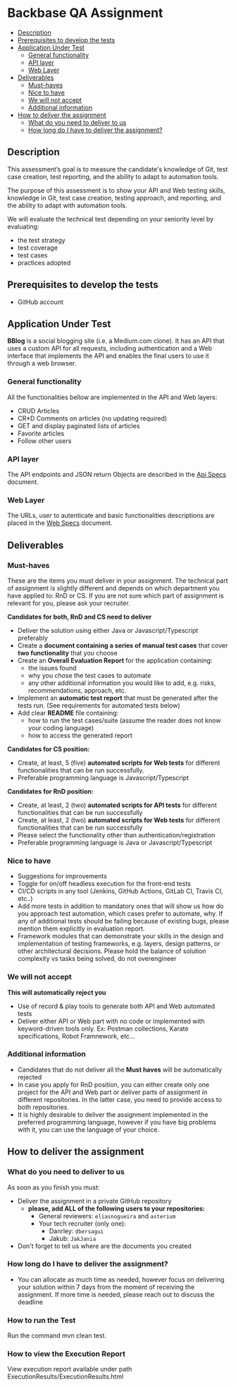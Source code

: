 # Backbase QA Assignment

* [Description](#description)
* [Prerequisites to develop the tests](#prerequisites-to-develop-the-tests)
* [Application Under Test](#application-under-test)
  * [General functionality](#general-functionality) 
  * [API layer](#api-layer)
  * [Web Layer](#web-layer)
* [Deliverables](#deliverables)
  * [Must-haves](#must-haves)
  * [Nice to have](#nice-to-have)
  * [We will not accept](#we-will-not-accept)
  * [Additional information](#additional-information)
* [How to deliver the assignment](how-to-deliver-the-assignment)
  * [What do you need to deliver to us](#what-do-you-need-to-deliver-to-us)
  * [How long do I have to deliver the assignment?](#how-long-do-i-have-to-deliver-the-assignment)

##  Description

This assessment’s goal is to measure the candidate's knowledge of Git, test case creation, test reporting, and the ability to adapt to automation tools.

The purpose of this assessment is to show your API and Web testing skills, knowledge in Git, test case creation, testing approach, and reporting, and the ability to adapt with automation tools.

We will evaluate the technical test depending on your seniority level by evaluating:

* the test strategy
* test coverage
* test cases
* practices adopted

## Prerequisites to develop the tests
- GitHub account

## Application Under Test

**BBlog** is a social blogging site (i.e. a Medium.com clone).
It has an API that uses a custom API for all requests, including authentication and a Web interface that implements the API and enables the final users to use it through a web browser.

### General functionality

All the functionalities bellow are implemented in the API and Web layers:

- CRUD Articles
- CR*D Comments on articles (no updating required)
- GET and display paginated lists of articles
- Favorite articles
- Follow other users

### API layer

The API endpoints and JSON return Objects are described in the [Api Specs](api-specs.md) document.

### Web Layer

The URLs, user to autenticate and basic functionalities descriptions are placed in the [Web Specs](web-specs.md) document.

## Deliverables

### Must-haves

These are the items you must deliver in your assignment. The technical part of assignment is slightly different and depends on which department you have applied to: RnD or CS.
If you are not sure which part of assignment is relevant for you, please ask your recruiter. 

**Candidates for both, RnD and CS need to deliver**
* Deliver the solution using either Java or Javascript/Typescript preferably 
* Create a **document containing a series of manual test cases** that cover **two functionality** that you choose
* Create an **Overall Evaluation Report** for the application containing:
   * the issues found
   * why you chose the test cases to automate
   * any other additional information you would like to add, e.g. risks, recommendations, approach, etc.
* Implement an **automatic test report** that must be generated after the tests run. (See requirements for automated tests below)
* Add clear **README** file containing:
  * how to run the test cases/suite (assume the reader does not know your coding language)
  * how to access the generated report
  
**Candidates for CS position:**
  * Create, at least, 5 (five) **automated scripts for Web tests** for different functionalities that can be run successfully.
  * Preferable programming language is Javascript/Typescript
 
**Candidates for RnD position:**
  * Create, at least, 2 (two) **automated scripts for API tests** for different functionalities that can be run successfully
  * Create, at least, 2 (two) **automated scripts for Web tests** for different functionalities that can be run successfully
  * Please select the functionality other than authentication/registration
  * Preferable programming language is Java or Javascript/Typescript
  

  
### Nice to have
* Suggestions for improvements
* Toggle for on/off headless execution for the front-end tests
* CI/CD scripts in any tool (Jenkins, GitHub Actions, GitLab CI, Travis CI, etc..)
* Add more tests in addition to mandatory ones that will show us how do you approach test automation, which cases prefer to automate, why.
If any of additional tests should be failing because of existing bugs, please mention them explicitly in evaluation report. 
* Framework modules that can demonstrate your skills in the design and implementation of testing frameworks, e.g. layers, design patterns, or other architectural decisions. Please hold the balance of solution complexity vs tasks being solved, do not overengineer

### We will not accept
**This will automatically reject you**

* Use of record & play tools to generate both API and Web automated tests
* Deliver either API or Web part with no code or implemented with keyword-driven tools only. Ex: Postman collections, Karate specifications, Robot Framnework, etc...

### Additional information
* Candidates that do not deliver all the **Must haves** will be automatically rejected
* In case you apply for RnD position, you can either create only one project for the API and Web part or deliver parts of assignment in different repositories. In the latter case, you need to provide access to both repositories. 
* It is highly desirable to deliver the assignment implemented in the preferred programming language, however if you have big problems with it, you can use the language of your choice.

## How to deliver the assignment

### What do you need to deliver to us
As soon as you finish you must:

* Deliver the assignment in a private GitHub repository
  * **please, add ALL of the following users to your repositories:** 
     * General reviewers: `eliasnogueira` and `asterium`
     * Your tech recruiter (only one):
       * Danrley: `dbersagui`
       * Jakub: `JakJania`
* Don't forget to tell us where are the documents you created

### How long do I have to deliver the assignment?

* You can allocate as much time as needed, however focus on delivering your solution within 7 days from the moment of receiving the assignment. If more time is needed, please reach out to discuss the deadline

### How to run the Test
Run the command mvn clean test.

### How to view the Execution Report
View execution report available under path ExecutionResults/ExecutionResults.html
